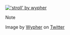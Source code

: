 <a href="https://twitter.com/wypher2/status/1674896594406178816"><img src="https://pbs.twimg.com/media/Fz5tkvyWcAAFmPT?format=jpg&name=large" alt="'stroll' by wypher"></a>
> [!NOTE]
> Image by <a href="https://twitter.com/wypher2">Wypher</a> on <a href="https://twitter.com/wypher2/status/1674896594406178816">Twitter</a>